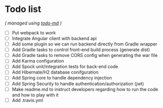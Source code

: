 # Todo list

_\( managed using [todo-md](https://github.com/Hypercubed/todo-md) \)_

- [ ] Put webpack to work
- [ ] Integrate Angular client with backend api
- [ ] Add some plugin so we can run backend directly from Gradle wrapper
- [ ] Add Gradle tasks to control front-end build process (generate dist)
- [ ] Add Gradle tasks to remove CORS config when generating the war file
- [ ] Add Karma configuration
- [ ] Add Spock unit/integration tests for back-end code
- [ ] Add Hibernate/H2 database conifguration
- [ ] Add Spring core to handle dependency injection
- [ ] Add Spring Security to handle authentication/authorization (jwt)
- [ ] Make readme.md to instruct developers regarding how to run the code and how to play with it
- [ ] Add .travis.yml